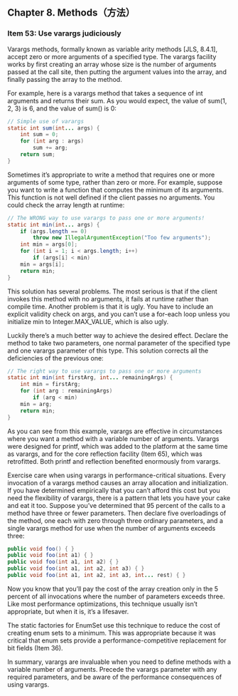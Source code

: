 ## Chapter 8. Methods（方法）

### Item 53: Use varargs judiciously

Varargs methods, formally known as variable arity methods [JLS, 8.4.1], accept zero or more arguments of a specified type. The varargs facility works by first creating an array whose size is the number of arguments passed at the call site, then putting the argument values into the array, and finally passing the array to the method.

For example, here is a varargs method that takes a sequence of int arguments and returns their sum. As you would expect, the value of sum(1, 2, 3) is 6, and the value of sum() is 0:

```java
// Simple use of varargs
static int sum(int... args) {
    int sum = 0;
    for (int arg : args)
        sum += arg;
    return sum;
}
```

Sometimes it’s appropriate to write a method that requires one or more arguments of some type, rather than zero or more. For example, suppose you want to write a function that computes the minimum of its arguments. This function is not well defined if the client passes no arguments. You could check the array length at runtime:

```java
// The WRONG way to use varargs to pass one or more arguments!
static int min(int... args) {
    if (args.length == 0)
        throw new IllegalArgumentException("Too few arguments");
    int min = args[0];
    for (int i = 1; i < args.length; i++)
        if (args[i] < min)
    min = args[i];
    return min;
}
```

This solution has several problems. The most serious is that if the client invokes this method with no arguments, it fails at runtime rather than compile time. Another problem is that it is ugly. You have to include an explicit validity check on args, and you can’t use a for-each loop unless you initialize min to Integer.MAX_VALUE, which is also ugly.

Luckily there’s a much better way to achieve the desired effect. Declare the method to take two parameters, one normal parameter of the specified type and one varargs parameter of this type. This solution corrects all the deficiencies of the previous one:

```java
// The right way to use varargs to pass one or more arguments
static int min(int firstArg, int... remainingArgs) {
    int min = firstArg;
    for (int arg : remainingArgs)
        if (arg < min)
    min = arg;
    return min;
}
```

As you can see from this example, varargs are effective in circumstances where you want a method with a variable number of arguments. Varargs were designed for printf, which was added to the platform at the same time as varargs, and for the core reflection facility (Item 65), which was retrofitted. Both printf and reflection benefited enormously from varargs.

Exercise care when using varargs in performance-critical situations. Every invocation of a varargs method causes an array allocation and initialization. If you have determined empirically that you can’t afford this cost but you need the flexibility of varargs, there is a pattern that lets you have your cake and eat it too. Suppose you’ve determined that 95 percent of the calls to a method have three or fewer parameters. Then declare five overloadings of the method, one each with zero through three ordinary parameters, and a single varargs method for use when the number of arguments exceeds three:

```java
public void foo() { }
public void foo(int a1) { }
public void foo(int a1, int a2) { }
public void foo(int a1, int a2, int a3) { }
public void foo(int a1, int a2, int a3, int... rest) { }
```

Now you know that you’ll pay the cost of the array creation only in the 5 percent of all invocations where the number of parameters exceeds three. Like most performance optimizations, this technique usually isn’t appropriate, but when it is, it’s a lifesaver.

The static factories for EnumSet use this technique to reduce the cost of creating enum sets to a minimum. This was appropriate because it was critical that enum sets provide a performance-competitive replacement for bit fields (Item 36).

In summary, varargs are invaluable when you need to define methods with a variable number of arguments. Precede the varargs parameter with any required parameters, and be aware of the performance consequences of using varargs.
